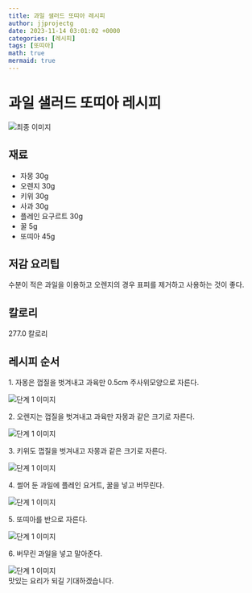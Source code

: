 ```yaml
---
title: 과일 샐러드 또띠아 레시피
author: jjprojectg
date: 2023-11-14 03:01:02 +0000
categories: [레시피]
tags: [또띠아]
math: true
mermaid: true
---
```

<meta name="og:type" content="website"/>
<meta charset="UTF-8"/>
<div class="header">
  <h1>과일 샐러드 또띠아 레시피</h1>
</div>

<div class="container my-4">
  <div class="row">
    <div class="col-12 col-md-6">
      <div class="recipe-image">
        <img src="http://www.foodsafetykorea.go.kr/uploadimg/20141117/20141117053831_1416213511544.jpg" class="step-image" alt="최종 이미지"/>
      </div>
    </div>
    <div class="col-12 col-md-6">
      <div class="ingredients">
        <h2>재료</h2>
        <ul class="card">
          <li> 자몽 30g </li>
          <li>  오렌지 30g </li>
          <li>  키위 30g </li>
          <li>  사과 30g </li>
          <li>  플레인 요구르트 30g </li>
          <li>  꿀 5g </li>
          <li>  또띠아 45g </li>
</ul>
      </div>
    </div>
    <div class="col-12 col-md-6">
      <div class="ingredients">
        <h2>저감 요리팁</h2>
        <div class="card"> 
          <p>
            수분이 적은 과일을 이용하고 오렌지의 경우 표피를 제거하고 사용하는 것이 좋다.
          </p>
        </div>
      </div>
      <div class="ingredients">
        <h2>칼로리</h2>
        <div class="card"> 
          <p>
            277.0 칼로리
          </p>
        </div>
      </div>
    </div>
  </div>

  <h2 class="my-4">레시피 순서</h2>
  <div class="card recipe-card">
    <div class="card-body recipe-step">
      <p class="card-text step-description">1. 자몽은 껍질을 벗겨내고 과육만 0.5cm 주사위모양으로 자른다.</p>
      <img src="http://www.foodsafetykorea.go.kr/uploadimg/cook/1051-1.jpg" alt="단계 1 이미지" class="step-image"/>
    </div>
  </div>
  <div class="card recipe-card">
    <div class="card-body recipe-step">
      <p class="card-text step-description">2. 오렌지는 껍질을 벗겨내고 과육만 자몽과 같은 크기로 자른다.</p>
      <img src="http://www.foodsafetykorea.go.kr/uploadimg/cook/1051-2.jpg" alt="단계 1 이미지" class="step-image"/>
    </div>
  </div>
  <div class="card recipe-card">
    <div class="card-body recipe-step">
      <p class="card-text step-description">3. 키위도 껍질을 벗겨내고 자몽과 같은 크기로 자른다.</p>
      <img src="http://www.foodsafetykorea.go.kr/uploadimg/cook/1051-3.jpg" alt="단계 1 이미지" class="step-image"/>
    </div>
  </div>
  <div class="card recipe-card">
    <div class="card-body recipe-step">
      <p class="card-text step-description">4. 썰어 둔 과일에 플레인 요거트, 꿀을 넣고 버무린다.</p>
      <img src="http://www.foodsafetykorea.go.kr/uploadimg/cook/1051-4.jpg" alt="단계 1 이미지" class="step-image"/>
    </div>
  </div>
  <div class="card recipe-card">
    <div class="card-body recipe-step">
      <p class="card-text step-description">5. 또띠아를 반으로 자른다.</p>
      <img src="http://www.foodsafetykorea.go.kr/uploadimg/cook/1051-5.jpg" alt="단계 1 이미지" class="step-image"/>
    </div>
  </div>
  <div class="card recipe-card">
    <div class="card-body recipe-step">
      <p class="card-text step-description">6. 버무린 과일을 넣고 말아준다.</p>
      <img src="http://www.foodsafetykorea.go.kr/uploadimg/cook/1051-6.jpg" alt="단계 1 이미지" class="step-image"/>
    </div>
  </div>

</div>
맛있는 요리가 되길 기대하겠습니다.
